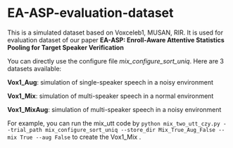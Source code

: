 # EA-ASP-evaluation-dataset

This is a simulated dataset based on Voxceleb1, MUSAN, RIR. It is used for evaluation dataset of our paper **EA-ASP: Enroll-Aware Attentive Statistics Pooling for Target Speaker Verification**

You can directly use the configure file *mix_configure_sort_uniq*. Here are 3 datasets available:

**Vox1_Aug**: simulation of single-speaker speech in a noisy environment

**Vox1_Mix**: simulation of multi-speaker speech in a normal environment

**Vox1_MixAug**: simulation of multi-speaker speech in a noisy environment

For example, you can run the mix_utt code by `python mix_two_utt_czy.py --trial_path mix_configure_sort_uniq --store_dir Mix_True_Aug_False --mix True --aug False`  to create the Vox1_Mix . 

